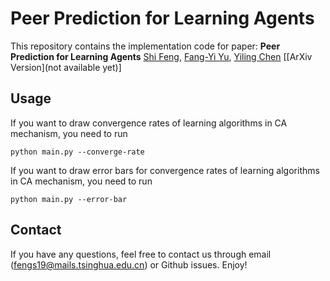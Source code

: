 # Peer Prediction for Learning Agents
This repository contains the implementation code for paper:
**Peer Prediction for Learning Agents**
[Shi Feng](https://fengshi.link), [Fang-Yi Yu](http://www-personal.umich.edu/~fayu/), [Yiling Chen](https://yiling.seas.harvard.edu/)
[[ArXiv Version](not available yet)]

## Usage
If you want to draw convergence rates of learning algorithms in CA mechanism, you need to run
```
python main.py --converge-rate
```

If you want to draw error bars for convergence rates of learning algorithms in CA mechanism, you need to run
```
python main.py --error-bar
```

## Contact
If you have any questions, feel free to contact us through email (fengs19@mails.tsinghua.edu.cn) or Github issues. Enjoy!
